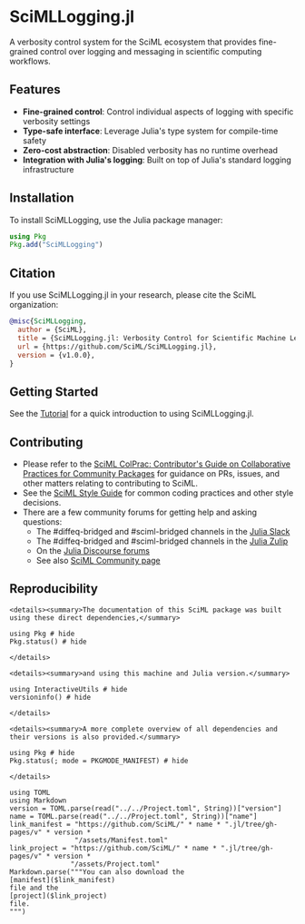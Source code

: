 # SciMLLogging.jl

A verbosity control system for the SciML ecosystem that provides fine-grained control over logging and messaging in scientific computing workflows.

## Features

- **Fine-grained control**: Control individual aspects of logging with specific verbosity settings
- **Type-safe interface**: Leverage Julia's type system for compile-time safety  
- **Zero-cost abstraction**: Disabled verbosity has no runtime overhead
- **Integration with Julia's logging**: Built on top of Julia's standard logging infrastructure

## Installation

To install SciMLLogging, use the Julia package manager:

```julia
using Pkg
Pkg.add("SciMLLogging")
```

## Citation

If you use SciMLLogging.jl in your research, please cite the SciML organization:

```bibtex
@misc{SciMLLogging,
  author = {SciML},
  title = {SciMLLogging.jl: Verbosity Control for Scientific Machine Learning},
  url = {https://github.com/SciML/SciMLLogging.jl},
  version = {v1.0.0},
}
```

## Getting Started

See the [Tutorial](@ref) for a quick introduction to using SciMLLogging.jl.

## Contributing 

- Please refer to the [SciML ColPrac: Contributor's Guide on Collaborative Practices for Community Packages](https://github.com/SciML/ColPrac/blob/master/README.md) for guidance on PRs, issues, and other matters relating to contributing to SciML.
- See the [SciML Style Guide](https://github.com/SciML/SciMLStyle) for common coding practices and other style decisions.
- There are a few community forums for getting help and asking questions:
    - The #diffeq-bridged and #sciml-bridged channels in the [Julia Slack](https://julialang.org/slack/)
    - The #diffeq-bridged and #sciml-bridged channels in the [Julia Zulip](https://julialang.zulipchat.com/#narrow/stream/279055-sciml-bridged)
    - On the [Julia Discourse forums](https://discourse.julialang.org)
    - See also [SciML Community page](https://sciml.ai/community/)

## Reproducibility

```@raw html
<details><summary>The documentation of this SciML package was built using these direct dependencies,</summary>
```

```@example
using Pkg # hide
Pkg.status() # hide
```

```@raw html
</details>
```

```@raw html
<details><summary>and using this machine and Julia version.</summary>
```

```@example
using InteractiveUtils # hide
versioninfo() # hide
```

```@raw html
</details>
```

```@raw html
<details><summary>A more complete overview of all dependencies and their versions is also provided.</summary>
```

```@example
using Pkg # hide
Pkg.status(; mode = PKGMODE_MANIFEST) # hide
```

```@raw html
</details>
```

```@eval
using TOML
using Markdown
version = TOML.parse(read("../../Project.toml", String))["version"]
name = TOML.parse(read("../../Project.toml", String))["name"]
link_manifest = "https://github.com/SciML/" * name * ".jl/tree/gh-pages/v" * version *
                "/assets/Manifest.toml"
link_project = "https://github.com/SciML/" * name * ".jl/tree/gh-pages/v" * version *
               "/assets/Project.toml"
Markdown.parse("""You can also download the
[manifest]($link_manifest)
file and the
[project]($link_project)
file.
""")
```